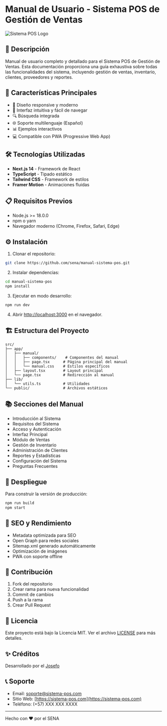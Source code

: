 # Manual de Usuario - Sistema POS de Gestión de Ventas

![Sistema POS Logo](/public/og-image.jpg)

## 📖 Descripción

Manual de usuario completo y detallado para el Sistema POS de Gestión de Ventas. Esta documentación proporciona una guía exhaustiva sobre todas las funcionalidades del sistema, incluyendo gestión de ventas, inventario, clientes, proveedores y reportes.

## 🚀 Características Principales

- 📱 Diseño responsive y moderno
- 🎨 Interfaz intuitiva y fácil de navegar
- 🔍 Búsqueda integrada
- 🌐 Soporte multilenguaje (Español)
- 📊 Ejemplos interactivos
- 💻 Compatible con PWA (Progressive Web App)

## 🛠️ Tecnologías Utilizadas

- **Next.js 14** - Framework de React
- **TypeScript** - Tipado estático
- **Tailwind CSS** - Framework de estilos
- **Framer Motion** - Animaciones fluidas

## 📋 Requisitos Previos

- Node.js >= 18.0.0
- npm o yarn
- Navegador moderno (Chrome, Firefox, Safari, Edge)

## ⚙️ Instalación

1. Clonar el repositorio:
```bash
git clone https://github.com/sena/manual-sistema-pos.git
```

2. Instalar dependencias:
```bash
cd manual-sistema-pos
npm install
```

3. Ejecutar en modo desarrollo:
```bash
npm run dev
```

4. Abrir [http://localhost:3000](http://localhost:3000) en el navegador.

## 🏗️ Estructura del Proyecto

```
src/
├── app/
│   ├── manual/
│   │   ├── components/    # Componentes del manual
│   │   ├── page.tsx      # Página principal del manual
│   │   └── manual.css    # Estilos específicos
│   ├── layout.tsx        # Layout principal
│   └── page.tsx          # Redirección al manual
├── lib/
│   └── utils.ts          # Utilidades
└── public/               # Archivos estáticos
```

## 📚 Secciones del Manual

- Introducción al Sistema
- Requisitos del Sistema
- Acceso y Autenticación
- Interfaz Principal
- Módulo de Ventas
- Gestión de Inventario
- Administración de Clientes
- Reportes y Estadísticas
- Configuración del Sistema
- Preguntas Frecuentes

## 🚀 Despliegue

Para construir la versión de producción:

```bash
npm run build
npm start
```

## 🔄 SEO y Rendimiento

- Metadata optimizada para SEO
- Open Graph para redes sociales
- Sitemap.xml generado automáticamente
- Optimización de imágenes
- PWA con soporte offline

## 👥 Contribución

1. Fork del repositorio
2. Crear rama para nueva funcionalidad
3. Commit de cambios
4. Push a la rama
5. Crear Pull Request

## 📄 Licencia

Este proyecto está bajo la Licencia MIT. Ver el archivo [LICENSE](LICENSE) para más detalles.

## ✨ Créditos

Desarrollado por el [Josefo](https://portfolio-josefopro.vercel.app/)

## 📞 Soporte

- Email: soporte@sistema-pos.com
- Sitio Web: [https://sistema-pos.com](https://sistema-pos.com)
- Teléfono: (+57) XXX XXX XXXX

---

Hecho con ❤️ por el SENA
